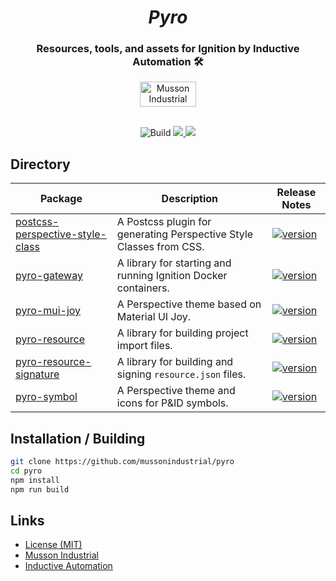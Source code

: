 <div align="center">
  <h1>
    <i>Pyro</i>
</h1>
<h3>Resources, tools, and assets for Ignition by Inductive Automation 🛠️</h3>
  <a href="https://mussonindustrial.com">
        <img src="https://cdn.mussonindustrial.com/files/public/images/emblem.svg" alt="Musson Industrial Logo" width="90" height="40">
  </a>
  <br><br>
<p>
  <img alt="Build" src="https://github.com/mussonindustrial/pyro/actions/workflows/build.js.yml/badge.svg"/>
  <a href="https://github.com/mussonindustrial/pyro/blob/main/LICENSE">
    <img src="https://img.shields.io/badge/License-MIT-yellow.svg" />
  </a>
  <a href="https://github.com/prettier/prettier">
    <img src="https://img.shields.io/badge/styled_with-prettier-ff69b4.svg" />
  </a>

</p>
</div>

## Directory

| Package                                                                     | Description                                                         | Release Notes                                                                                                                                                     |
| --------------------------------------------------------------------------- | ------------------------------------------------------------------- | ----------------------------------------------------------------------------------------------------------------------------------------------------------------- |
| [postcss-perspective-style-class](packages/postcss-perspective-style-class) | A Postcss plugin for generating Perspective Style Classes from CSS. | [![version](https://img.shields.io/npm/v/@mussonindustrial/postcss-perspective-style-class.svg?label=%20)](packages/postcss-perspective-style-class/CHANGELOG.md) |
| [pyro-gateway](packages/pyro-gateway)                                       | A library for starting and running Ignition Docker containers.      | [![version](https://img.shields.io/npm/v/@mussonindustrial/pyro-gateway.svg?label=%20)](packages/pyro-gateway/CHANGELOG.md)                                       |
| [pyro-mui-joy](packages/pyro-mui-joy)                                       | A Perspective theme based on Material UI Joy.                       | [![version](https://img.shields.io/npm/v/@mussonindustrial/pyro-mui-joy.svg?label=%20)](packages/pyro-mui-joy/CHANGELOG.md)                                       |
| [pyro-resource](packages/pyro-resource)                                     | A library for building project import files.                        | [![version](https://img.shields.io/npm/v/@mussonindustrial/pyro-resource.svg?label=%20)](packages/pyro-resource/CHANGELOG.md)                                     |
| [pyro-resource-signature](packages/pyro-resource-signature)                 | A library for building and signing `resource.json` files.           | [![version](https://img.shields.io/npm/v/@mussonindustrial/pyro-resource-signature.svg?label=%20)](packages/pyro-resource-signature/CHANGELOG.md)                 |
| [pyro-symbol](packages/pyro-symbol)                                         | A Perspective theme and icons for P&ID symbols.                     | [![version](https://img.shields.io/npm/v/@mussonindustrial/pyro-symbol.svg?label=%20)](packages/pyro-symbol/CHANGELOG.md)                                         |

## Installation / Building

```sh
git clone https://github.com/mussonindustrial/pyro
cd pyro
npm install
npm run build
```

## Links

-   [License (MIT)](LICENSE)
-   [Musson Industrial](https://mussonindustrial.com/)
-   [Inductive Automation](https://inductiveautomation.com/)
